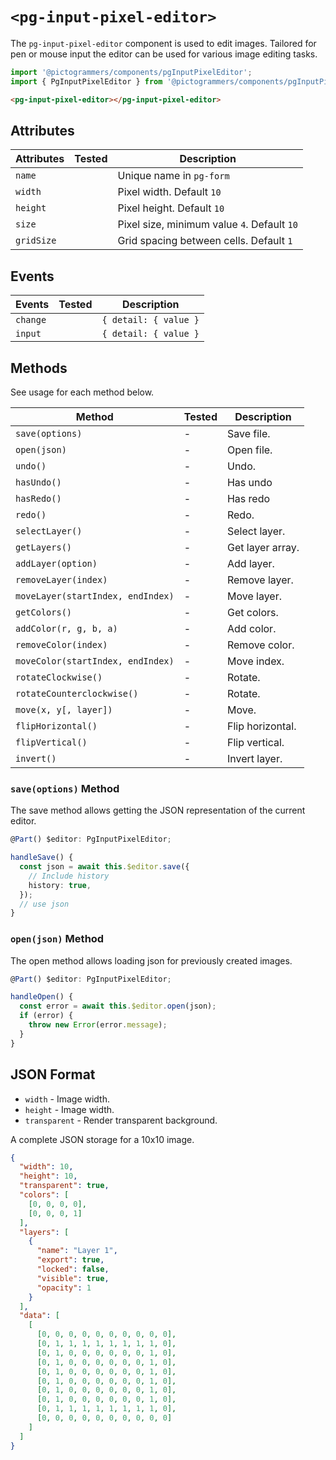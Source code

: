 # `<pg-input-pixel-editor>`

The `pg-input-pixel-editor` component is used to edit images. Tailored for pen or mouse input the editor can be used for various image editing tasks.

```typescript
import '@pictogrammers/components/pgInputPixelEditor';
import { PgInputPixelEditor } from '@pictogrammers/components/pgInputPixelEditor';
```

```html
<pg-input-pixel-editor></pg-input-pixel-editor>
```

## Attributes

| Attributes  | Tested   | Description |
| ----------- | -------- | ----------- |
| `name`      |          | Unique name in `pg-form` |
| `width`     |          | Pixel width. Default `10` |
| `height`    |          | Pixel height. Default `10` |
| `size`      |          | Pixel size, minimum value `4`. Default `10` |
| `gridSize`  |          | Grid spacing between cells. Default `1` |

## Events

| Events     | Tested   | Description |
| ---------- | -------- | ----------- |
| `change`   |          | `{ detail: { value }` |
| `input`    |          | `{ detail: { value }` |

## Methods

See usage for each method below.

| Method     | Tested   | Description |
| ---------- | -------- | ----------- |
| `save(options)` | -        | Save file. |
| `open(json)` | -        | Open file. |
| `undo()` | -           | Undo. |
| `hasUndo()` | -     | Has undo |
| `hasRedo()` | -     | Has redo |
| `redo()` | -           | Redo. |
| `selectLayer()` | -    | Select layer. |
| `getLayers()` | -    | Get layer array. |
| `addLayer(option)` | -        | Add layer. |
| `removeLayer(index)` | -      | Remove layer. |
| `moveLayer(startIndex, endIndex)` | -    | Move layer. |
| `getColors()` | -    | Get colors. |
| `addColor(r, g, b, a)` | -    | Add color. |
| `removeColor(index)` | -    | Remove color. |
| `moveColor(startIndex, endIndex)` | -    | Move index. |
| `rotateClockwise()` | -    | Rotate. |
| `rotateCounterclockwise()` | -    | Rotate. |
| `move(x, y[, layer])` | -  | Move. |
| `flipHorizontal()` | -  | Flip horizontal. |
| `flipVertical()` | -  | Flip vertical. |
| `invert()` | -  | Invert layer. |

### `save(options)` Method

The save method allows getting the JSON representation of the current editor.

```typescript
@Part() $editor: PgInputPixelEditor;

handleSave() {
  const json = await this.$editor.save({
    // Include history
    history: true,
  });
  // use json
}
```

### `open(json)` Method

The open method allows loading json for previously created images.

```typescript
@Part() $editor: PgInputPixelEditor;

handleOpen() {
  const error = await this.$editor.open(json);
  if (error) {
    throw new Error(error.message);
  }
}
```

## JSON Format

- `width` - Image width.
- `height` - Image width.
- `transparent` - Render transparent background.

A complete JSON storage for a 10x10 image.

```json
{
  "width": 10,
  "height": 10,
  "transparent": true,
  "colors": [
    [0, 0, 0, 0],
    [0, 0, 0, 1]
  ],
  "layers": [
    {
      "name": "Layer 1",
      "export": true,
      "locked": false,
      "visible": true,
      "opacity": 1
    }
  ],
  "data": [
    [
      [0, 0, 0, 0, 0, 0, 0, 0, 0, 0],
      [0, 1, 1, 1, 1, 1, 1, 1, 1, 0],
      [0, 1, 0, 0, 0, 0, 0, 0, 1, 0],
      [0, 1, 0, 0, 0, 0, 0, 0, 1, 0],
      [0, 1, 0, 0, 0, 0, 0, 0, 1, 0],
      [0, 1, 0, 0, 0, 0, 0, 0, 1, 0],
      [0, 1, 0, 0, 0, 0, 0, 0, 1, 0],
      [0, 1, 0, 0, 0, 0, 0, 0, 1, 0],
      [0, 1, 1, 1, 1, 1, 1, 1, 1, 0],
      [0, 0, 0, 0, 0, 0, 0, 0, 0, 0]
    ]
  ]
}
```
